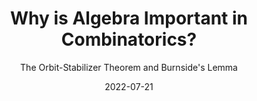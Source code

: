 ---
date: "2022-07-21"
draft: false
excerpt: This post discusses applications of group theory to combinatorial problems. It covers the Orbit-Stabilizer Theorem and Burnside's Lemma. This is aimed at students finishing a first course in algebra who want to see how the subject is used in other, more "natural" areas of math.
subtitle: "The Orbit-Stabilizer Theorem and Burnside's Lemma"
title: Why is Algebra Important in Combinatorics?
weight: 1
---